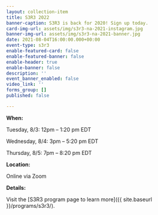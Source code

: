 ```yaml
---
layout: collection-item
title: S3R3 2022
banner-caption: S3R3 is back for 2020! Sign up today.
card-img-url: assets/img/s3r3-na-2021-instagram.jpg
banner-img-url: assets/img/s3r3-na-2021-banner.jpg
date: 2021-08-04T16:00:00.000+00:00
event-type: s3r3
enable-featured-card: false
enable-featured-banner: false
enable-header: true
enable-banner: false
description: ''
event_banner_enabled: false
video_link: ''
forms_group: []
published: false

---
```

**When:**

Tuesday, 8/3: 12pm – 1:20 pm EDT

Wednesday, 8/4: 3pm – 5:20 pm EDT

Thursday, 8/5: 7pm – 8:20 pm EDT

**Location:**

Online via Zoom

**Details:**

Visit the [S3R3 program page to learn more]({{ site.baseurl }}/programs/s3r3/).